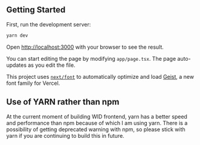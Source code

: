 ## Getting Started

First, run the development server:

```bash
yarn dev
```

Open [http://localhost:3000](http://localhost:3000) with your browser to see the result.

You can start editing the page by modifying `app/page.tsx`. The page auto-updates as you edit the file.

This project uses [`next/font`](https://nextjs.org/docs/app/building-your-application/optimizing/fonts) to automatically optimize and load [Geist](https://vercel.com/font), a new font family for Vercel.

## Use of YARN rather than npm

At the current moment of building WID frontend, yarn has a better speed and performance than npm because of which I am using yarn.
There is a possibility of getting deprecated warning with npm, so please stick with yarn if you are continuing to build this in future.